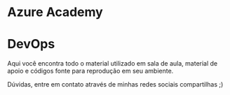 # Azure Academy
# DevOps

Aqui você encontra todo o material utilizado em sala de aula, material de apoio e códigos fonte para reprodução em seu ambiente.

Dúvidas, entre em contato através de minhas redes sociais compartilhas ;)
